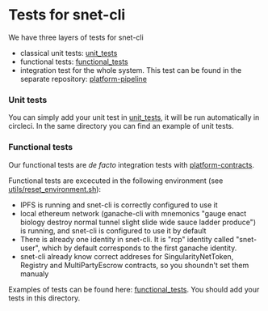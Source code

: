 # Tests for snet-cli

We have three layers of tests for snet-cli 
* classical unit tests: [unit_tests](unit_tests)
* functional tests: [functional_tests](functional_tests)
* integration test for the whole system. This test can be found in the
separate repository: [platform-pipeline](https://github.com/singnet/platform-pipeline)

### Unit tests

You can simply add your unit test in [unit_tests](unit_tests), it will be run
automatically in circleci. In the same directory you can find an
example of unit tests. 

### Functional tests

Our functional tests are *de facto* integration tests with
[platform-contracts](https://github.com/singnet/platform-contracts). 

Functional tests are excecuted in the following environment (see
[utils/reset_environment.sh](utils/reset_environment.sh)):

* IPFS is running and snet-cli is correctly configured to use it
* local ethereum network (ganache-cli with mnemonics "gauge enact biology destroy normal tunnel
slight slide wide sauce ladder produce") is running, and snet-cli is
configured to use it by default
* There is already one identity in snet-cli. It is "rcp" identity
called "snet-user", which by default corresponds to the first ganache identity.
* snet-cli already know correct addreses for SingularityNetToken, Registry and MultiPartyEscrow contracts, so you shoundn't set them manualy

Examples of tests can be found here: [functional_tests](functional_tests). You should add your tests in
this directory.
